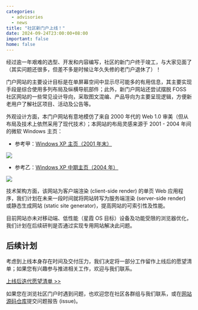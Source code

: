 ```yaml
---
categories:
  - advisories
  - news
title: "社区新门户上线！"
date: 2024-09-24T23:00:00+08:00
important: false
home: false
---
```


经过逾一年艰难的选型、开发和内容编写，社区的新门户终于竣工，与大家见面了（其实问题还很多，但差不多是时候让年久失修的老门户退休了）！

门户网站的主要设计目标是在单屏幕空间中显示尽可能多的有用信息，其主要实现手段是综合使用多列布局及纵横导航部件；此外，新门户网站还尝试摆脱 FOSS 社区网站的一些常见设计导向，采取图文混编、产品导向为主要呈现逻辑，方便新老用户了解社区项目、活动及公告等。

外观设计方面，本门户网站有意地模仿了来自 2000 年代的 Web 1.0 审美（但从布局及技术上依然采用了现代技术）；本网站的布局灵感来源于 2001 - 2004 年间的微软 Windows 主页：

- 参考甲：[Windows XP 主页（2001 年末）](https://web.archive.org/web/20011211230629/http://microsoft.com/windowsxp/default.asp "Windows XP 主页（2001 年末）")

![](/assets/news/2024-09-24-Windows-XP-Home-Page.png)

- 参考乙：[Windows XP 中期主页（2004 年）](https://web.archive.org/web/20040204080626/http://www.microsoft.com/china/windows/default.mspx "Windows XP 中期主页（2004 年）")

![](/assets/news/2024-09-24-Windows-product-home-page.png)

技术架构方面，该网站为客户端渲染 (client-side render) 的单页 Web 应用程序，我们计划在未来一段时间就将网站转写为服务端渲染 (server-side render) 或静态生成网站 (static site generator)，提高网站的可索引性及性能。

目前网站亦未对移动端、低性能（星霞 OS 目标）设备及功能受限的浏览器优化，我们计划在后续研判是否通过实现专用网站解决此问题。

## 后续计划

考虑到上线本身存在时间及交付压力，我们决定将一部分工作留作上线后的愿望清单；如果您有兴趣参与推进相关工作，欢迎与我们联系。

[上线后迭代愿望清单 >>](https://github.com/AOSC-Dev/website-2023/issues/19)

如果您在浏览社区门户时遇到问题，也欢迎您在社区各群组与我们联系，或在[网站源码仓库](https://github.com/AOSC-Dev/website-2023 "网站源码仓库")提交问题报告 (issue)。
